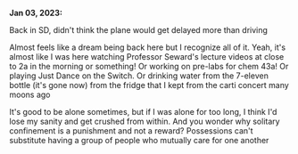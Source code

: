 **Jan 03, 2023:**

Back in SD, didn't think the plane would get delayed more than driving 

Almost feels like a dream being back here but I recognize all of it. Yeah, it's almost like I was here watching Professor Seward's lecture videos at close to 2a in the morning or something! Or working on pre-labs for chem 43a! Or playing Just Dance on the Switch. Or drinking water from the 7-eleven bottle (it's gone now) from the fridge that I kept from the carti concert many moons ago

It's good to be alone sometimes, but if I was alone for too long, I think I'd lose my sanity and get crushed from within. And you wonder why solitary confinement is a punishment and not a reward? Possessions can't substitute having a group of people who mutually care for one another
